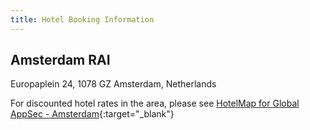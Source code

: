 ```yaml
---
title: Hotel Booking Information
---
```


## Amsterdam RAI

Europaplein 24, 1078 GZ Amsterdam, Netherlands

For discounted hotel rates in the area, please see [HotelMap for Global AppSec - Amsterdam](https://www.hotelmap.com/map/pro/M894D){:target="_blank"} 